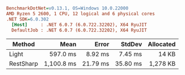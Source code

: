 ``` ini

BenchmarkDotNet=v0.13.1, OS=Windows 10.0.22000
AMD Ryzen 5 2600, 1 CPU, 12 logical and 6 physical cores
.NET SDK=6.0.302
  [Host]     : .NET 6.0.7 (6.0.722.32202), X64 RyuJIT
  DefaultJob : .NET 6.0.7 (6.0.722.32202), X64 RyuJIT


```
|    Method |       Mean |    Error |   StdDev | Allocated |
|---------- |-----------:|---------:|---------:|----------:|
|     Light |   597.0 ms |  8.92 ms |  7.45 ms |     14 KB |
| RestSharp | 1,100.8 ms | 21.79 ms | 35.80 ms |  1,278 KB |
